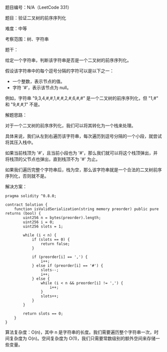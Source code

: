 题目编号：N/A（LeetCode 331）

题目：验证二叉树的前序序列化

难度：中等

考察范围：树、字符串

题干：

给定一个字符串，判断该字符串是否是一个二叉树的前序序列化。

假设该字符串中的每个逗号分隔的字符可以是以下之一：

- 一个整数，表示节点的值。
- 字符 '#'，表示该节点为 null。

例如，字符串 "9,3,4,#,#,1,#,#,2,#,6,#,#" 是一个二叉树的前序序列化，但 "1,#" 和 "9,#,#,1" 不是。

解题思路：

对于一个二叉树的前序序列化，我们可以将其转化为一个栈来处理。

具体来说，我们从左到右遍历该字符串，每次遍历到逗号分隔的一个小段，就尝试将其压入栈中。

如果当前栈顶为 '#'，且当前小段也为 '#'，那么我们就可以将这个栈顶弹出，并将栈顶的父节点也弹出，直到栈顶不为 '#' 为止。

如果我们遍历完整个字符串后，栈为空，那么该字符串就是一个合法的二叉树前序序列化，否则就不是。

解决方案：

```solidity
pragma solidity ^0.8.0;

contract Solution {
    function isValidSerialization(string memory preorder) public pure returns (bool) {
        uint256 n = bytes(preorder).length;
        uint256 i = 0;
        uint256 slots = 1;

        while (i < n) {
            if (slots == 0) {
                return false;
            }

            if (preorder[i] == ',') {
                i++;
            } else if (preorder[i] == '#') {
                slots--;
                i++;
            } else {
                while (i < n && preorder[i] != ',') {
                    i++;
                }
                slots++;
            }
        }

        return slots == 0;
    }
}
```

算法复杂度：O(n)，其中 n 是字符串的长度。我们需要遍历整个字符串一次，时间复杂度为 O(n)。空间复杂度为 O(1)，我们只需要常数级别的额外空间来存储一些变量。